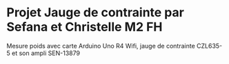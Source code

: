 # Projet  Jauge de contrainte  par Sefana et Christelle M2 FH 
Mesure poids avec carte Arduino Uno R4 Wifi, jauge de contrainte CZL635-5 et son ampli  SEN-13879  